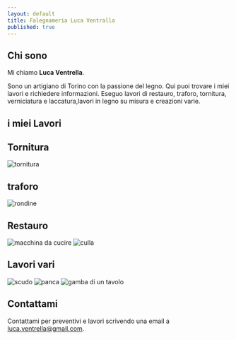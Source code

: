 ```yaml
---
layout: default
title: Falegnameria Luca Ventralla
published: true
---
```


## Chi sono

Mi chiamo **Luca Ventrella**.

Sono un artigiano di Torino con la passione del legno.
Qui puoi trovare i miei lavori e richiedere informazioni.
Eseguo lavori di restauro, traforo, tornitura, verniciatura e laccatura,lavori in legno su misura  e creazioni varie.




## i miei Lavori

## Tornitura

![tornitura](/images/1387655340353.jpg)

## traforo

![rondine](/images/IMG_20150212_132314783.jpg)



## Restauro

![macchina da cucire](/images/1387655334708.jpg)
![culla](/images/IMG_20140507_183226865.jpg)


## Lavori vari

![scudo](/images/IMG-20160311-WA0007.jpg)
![panca](/images/30-01-09_1159.jpg)
![gamba di un tavolo](/05-11-09_1453.jpg)

## Contattami

Contattami per preventivi e lavori scrivendo una email a [luca.ventrella@gmail.com](mailto:luca.ventrella@gmail.com).
